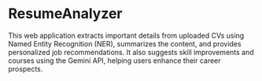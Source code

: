 # ResumeAnalyzer
This web application extracts important details from uploaded CVs using Named Entity Recognition (NER), summarizes the content, and provides personalized job recommendations. It also suggests skill improvements and courses using the Gemini API, helping users enhance their career prospects.
